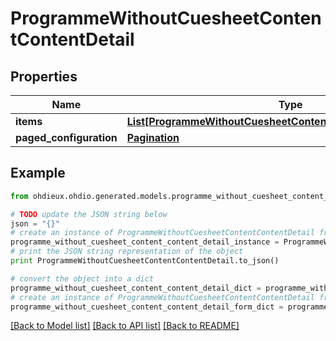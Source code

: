 # ProgrammeWithoutCuesheetContentContentDetail


## Properties

Name | Type | Description | Notes
------------ | ------------- | ------------- | -------------
**items** | [**List[ProgrammeWithoutCuesheetContentContentDetailItemsInner]**](ProgrammeWithoutCuesheetContentContentDetailItemsInner.md) |  | 
**paged_configuration** | [**Pagination**](Pagination.md) |  | 

## Example

```python
from ohdieux.ohdio.generated.models.programme_without_cuesheet_content_content_detail import ProgrammeWithoutCuesheetContentContentDetail

# TODO update the JSON string below
json = "{}"
# create an instance of ProgrammeWithoutCuesheetContentContentDetail from a JSON string
programme_without_cuesheet_content_content_detail_instance = ProgrammeWithoutCuesheetContentContentDetail.from_json(json)
# print the JSON string representation of the object
print ProgrammeWithoutCuesheetContentContentDetail.to_json()

# convert the object into a dict
programme_without_cuesheet_content_content_detail_dict = programme_without_cuesheet_content_content_detail_instance.to_dict()
# create an instance of ProgrammeWithoutCuesheetContentContentDetail from a dict
programme_without_cuesheet_content_content_detail_form_dict = programme_without_cuesheet_content_content_detail.from_dict(programme_without_cuesheet_content_content_detail_dict)
```
[[Back to Model list]](../README.md#documentation-for-models) [[Back to API list]](../README.md#documentation-for-api-endpoints) [[Back to README]](../README.md)


